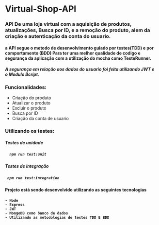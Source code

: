# Virtual-Shop-API

<h3> API De uma loja virtual com a aquisição de produtos, atualizações, Busca por ID, e a remoção do produto,  
alem da criação e autenticação da conta do usuario. </h3>


<h4>a API segue o metodo de desenvolvimento guiado por testes(TDD) e por comportamento (BDD) Para ter uma melhor qualidade de codigo e segurança da aplicação com a
utilização do mocha como TesteRunner.</h4>

<h5> A segurança em relação aos dados do usuario foi feita utilizando JWT e o Modulo Bcript.

<h3> Funcionalidades: </h3>

- Criação do produto 
- Atualizar o produto
- Excluir o produto
- Busca por ID
- Criação da conta de usuario

<h3> Utilizando os testes:</h3>

<h5> Testes de unidade <h5>

      npm run test:unit
      
<h5> Testes de integração <h5>

     npm run test:integration


<h4> Projeto está sendo desenvolvido utilizando as seguintes tecnologias <h4>

    - Node
    - Express
    - JWT
    - MongoDB como banco de dados
    - Utilizando as metodologias de testes TDD E BDD

